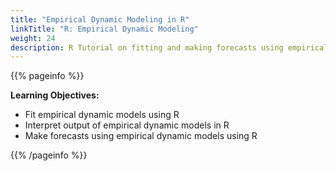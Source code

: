 ```yaml
---
title: "Empirical Dynamic Modeling in R"
linkTitle: "R: Empirical Dynamic Modeling"
weight: 24
description: R Tutorial on fitting and making forecasts using empirical dynamic modeling
---
```


{{% pageinfo %}}

**Learning Objectives:**
* Fit empirical dynamic models using R
* Interpret output of empirical dynamic models in R
* Make forecasts using empirical dynamic models using R

{{% /pageinfo %}}
